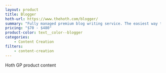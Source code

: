 ```yaml
---
layout: product
title: Blogger
hoth-url: https://www.thehoth.com/blogger/
summary: "Fully managed premium blog writing service. The easiest way to build an amazing blog, hands-free."
pricing: "$70 - $480"
product-color: text__color--blogger
categories: 
    - Content Creation
filters: 
    - content-creation
---
```


Hoth GP product content